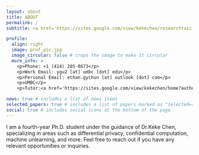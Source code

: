 ```yaml
---
layout: about
title: ABOUT
permalink: /
subtitle: <a href='https://sites.google.com/view/kekechen/researchtaic-lab?authuser=0'>Trustworthy and Intelligent Computing Lab (TAIC)</a>

profile:
  align: right
  image: prof_pic.jpg
  image_circular: false # crops the image to make it circular
  more_info: >
    <p>Phone: +1 (414) 285-8673</p>
    <p>Work Email: ygu2 [at] umbc [dot] edu</p>
    <p>Personal Email: ethan.gychun [at] outlook [dot] com</p>
    <p>UMBC</p>
    <p>Tutor:<a href='https://sites.google.com/view/kekechen/home?authuser=0'>Dr.Keke Chen</a><p>

news: true # includes a list of news items
selected_papers: true # includes a list of papers marked as "selected={true}"
social: true # includes social icons at the bottom of the page
---
```


I am a fourth-year Ph.D. student under the guidance of Dr.Keke Chen, specializing in areas such as differential privacy, confidential computation, machine unlearning, and more. Feel free to reach out if you have any relevant opportunities or inquiries.
